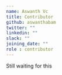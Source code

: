 ```yaml
---
name: Aswanth Vc
title: Contributor
github: aswanthabam
twitter: ""
linkedin: ""
slack: ""
joining_date: ""
role : contributor
---
```


Still waiting for this
